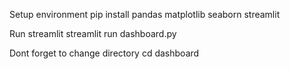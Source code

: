 Setup environment
pip install pandas matplotlib seaborn streamlit

Run streamlit
streamlit run dashboard.py

Dont forget to change directory
cd dashboard
